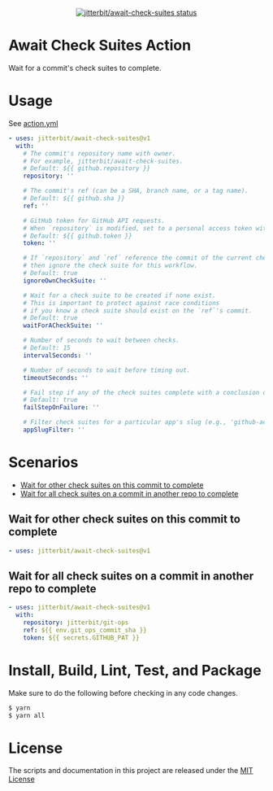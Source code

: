<p align="center">
  <a href="https://github.com/jitterbit/await-check-suites/actions"><img alt="jitterbit/await-check-suites status" src="https://github.com/jitterbit/await-check-suites/workflows/Test/badge.svg"></a>
</p>

# Await Check Suites Action

Wait for a commit's check suites to complete.

# Usage

See [action.yml](action.yml)

```yaml
- uses: jitterbit/await-check-suites@v1
  with:
    # The commit's repository name with owner.
    # For example, jitterbit/await-check-suites.
    # Default: ${{ github.repository }}
    repository: ''

    # The commit's ref (can be a SHA, branch name, or a tag name).
    # Default: ${{ github.sha }}
    ref: ''

    # GitHub token for GitHub API requests.
    # When `repository` is modified, set to a personal access token with access to `repository`.
    # Default: ${{ github.token }}
    token: ''

    # If `repository` and `ref` reference the commit of the current check run (true by default),
    # then ignore the check suite for this workflow.
    # Default: true
    ignoreOwnCheckSuite: ''

    # Wait for a check suite to be created if none exist.
    # This is important to protect against race conditions
    # if you know a check suite should exist on the `ref`'s commit.
    # Default: true
    waitForACheckSuite: ''

    # Number of seconds to wait between checks.
    # Default: 15
    intervalSeconds: ''

    # Number of seconds to wait before timing out.
    timeoutSeconds: ''

    # Fail step if any of the check suites complete with a conclusion other than 'success'.
    # Default: true
    failStepOnFailure: ''

    # Filter check suites for a particular app's slug (e.g., 'github-actions').
    appSlugFilter: ''
```

# Scenarios

- [Wait for other check suites on this commit to complete](#Wait-for-other-check-suites-on-this-commit-to-complete)
- [Wait for all check suites on a commit in another repo to complete](#Wait-for-all-check-suites-on-a-commit-in-another-repo-to-complete)

## Wait for other check suites on this commit to complete

```yaml
- uses: jitterbit/await-check-suites@v1
```

## Wait for all check suites on a commit in another repo to complete

```yaml
- uses: jitterbit/await-check-suites@v1
  with:
    repository: jitterbit/git-ops
    ref: ${{ env.git_ops_commit_sha }}
    token: ${{ secrets.GITHUB_PAT }}
```

# Install, Build, Lint, Test, and Package

Make sure to do the following before checking in any code changes.

```bash
$ yarn
$ yarn all
```

# License

The scripts and documentation in this project are released under the [MIT License](LICENSE)
